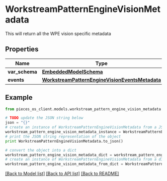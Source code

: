 # WorkstreamPatternEngineVisionMetadata

This will return all the WPE vision specific metadata

## Properties
Name | Type | Description | Notes
------------ | ------------- | ------------- | -------------
**var_schema** | [**EmbeddedModelSchema**](EmbeddedModelSchema.md) |  | [optional] 
**events** | [**WorkstreamPatternEngineVisionEventsMetadata**](WorkstreamPatternEngineVisionEventsMetadata.md) |  | [optional] 

## Example

```python
from pieces_os_client.models.workstream_pattern_engine_vision_metadata import WorkstreamPatternEngineVisionMetadata

# TODO update the JSON string below
json = "{}"
# create an instance of WorkstreamPatternEngineVisionMetadata from a JSON string
workstream_pattern_engine_vision_metadata_instance = WorkstreamPatternEngineVisionMetadata.from_json(json)
# print the JSON string representation of the object
print WorkstreamPatternEngineVisionMetadata.to_json()

# convert the object into a dict
workstream_pattern_engine_vision_metadata_dict = workstream_pattern_engine_vision_metadata_instance.to_dict()
# create an instance of WorkstreamPatternEngineVisionMetadata from a dict
workstream_pattern_engine_vision_metadata_from_dict = WorkstreamPatternEngineVisionMetadata.from_dict(workstream_pattern_engine_vision_metadata_dict)
```
[[Back to Model list]](../README.md#documentation-for-models) [[Back to API list]](../README.md#documentation-for-api-endpoints) [[Back to README]](../README.md)


